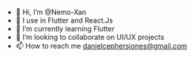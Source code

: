 - 👋 Hi, I’m @Nemo-Xan
- 👀 I use in Flutter and React.Js
- 🌱 I’m currently learning Flutter
- 💞️ I’m looking to collaborate on UI/UX projects
- 📫 How to reach me danielcephersjones@gmail.com

<!---
Nemo-Xan/Nemo-Xan is a ✨ special ✨ repository because its `README.md` (this file) appears on your GitHub profile.
You can click the Preview link to take a look at your changes.
--->
